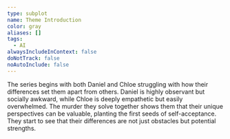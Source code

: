 ```yaml
---
type: subplot
name: Theme Introduction
color: gray
aliases: []
tags:
  - AI
alwaysIncludeInContext: false
doNotTrack: false
noAutoInclude: false
---
```

The series begins with both Daniel and Chloe struggling with how their differences set them apart from others. Daniel is highly observant but socially awkward, while Chloe is deeply empathetic but easily overwhelmed. The murder they solve together shows them that their unique perspectives can be valuable, planting the first seeds of self-acceptance. They start to see that their differences are not just obstacles but potential strengths.